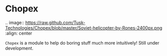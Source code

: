 # Chopex

.. image:: https://raw.github.com/Tusk-Technologies/Chopex/blob/master/Soviet-helicopter-by-Rones-2400px.png
:align: center

`Chopex` is a module to help do boring stuff much more intuitively! Still under development.
